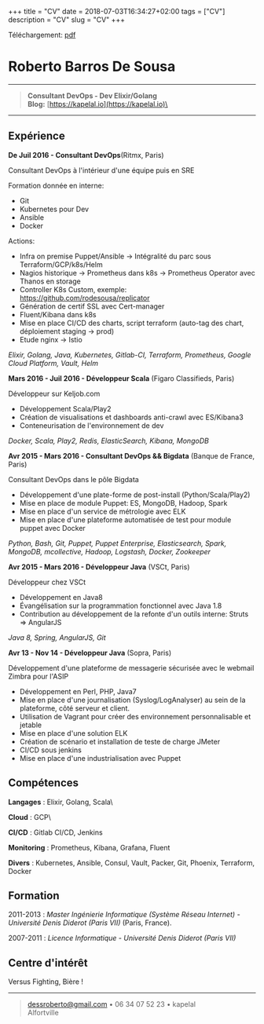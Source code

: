 +++
title = "CV"
date = 2018-07-03T16:34:27+02:00
tags = ["CV"]
description = "CV"
slug = "CV"
+++

Téléchargement: [pdf](/cv.pdf)

Roberto Barros De Sousa
=========================

----

> **Consultant DevOps - Dev Elixir/Golang**\
> **Blog:** [https://kapelal.io](https://kapelal.io)\

----

Expérience
--------------------

**De Juil 2016 - Consultant DevOps**(Ritmx, Paris)

Consultant DevOps à l'intérieur d'une équipe puis en SRE

Formation donnée en interne:

+ Git
+ Kubernetes pour Dev
+ Ansible
+ Docker

Actions:

+ Infra on premise Puppet/Ansible -> Intégralité du parc sous Terraform/GCP/k8s/Helm
+ Nagios historique -> Prometheus dans k8s -> Prometheus Operator avec Thanos en storage
+ Controller K8s Custom, exemple: https://github.com/rodesousa/replicator
+ Génération de certif SSL avec Cert-manager
+ Fluent/Kibana dans k8s
+ Mise en place CI/CD des charts, script terraform (auto-tag des chart, déploiement staging -> prod)
+ Etude nginx -> Istio

*Elixir, Golang, Java, Kubernetes, Gitlab-CI, Terraform, Prometheus, Google Cloud Platform, Vault, Helm*

**Mars 2016 - Juil 2016 - Développeur Scala** (Figaro Classifieds, Paris)

Développeur sur Keljob.com

- Développement Scala/Play2
- Création de visualisations et dashboards anti-crawl avec ES/Kibana3
- Conteneurisation de l'environnement de dev

*Docker, Scala, Play2, Redis, ElasticSearch, Kibana, MongoDB*

**Avr 2015 - Mars 2016 - Consultant DevOps && Bigdata** (Banque de France, Paris)

Consultant DevOps dans le pôle Bigdata

- Développement d'une plate-forme de post-install (Python/Scala/Play2)
- Mise en place de module Puppet: ES, MongoDB, Hadoop, Spark
- Mise en place d'un service de métrologie avec ELK
- Mise en place d'une plateforme automatisée de test pour module puppet avec Docker

*Python, Bash, Git, Puppet, Puppet Enterprise, Elasticsearch, Spark, MongoDB, mcollective, Hadoop, Logstash, Docker, Zookeeper*

**Avr 2015 - Mars 2016 - Développeur Java** (VSCt, Paris)

Développeur chez VSCt

- Développement en Java8
- Évangélisation sur la programmation fonctionnel avec Java 1.8
- Contribution au développement de la refonte d'un outils interne: Struts => AngularJS

*Java 8, Spring, AngularJS, Git*

**Avr 13 - Nov 14 - Développeur Java** (Sopra, Paris)

Développement d'une plateforme de messagerie sécurisée avec le webmail Zimbra pour l'ASIP

- Développement en Perl, PHP, Java7
- Mise en place d'une journalisation (Syslog/LogAnalyser) au sein de la plateforme, côté serveur et client.
- Utilisation de Vagrant pour créer des environnement personnalisable et jetable
- Mise en place d'une solution ELK
- Création de scénario et installation de teste de charge JMeter
- CI/CD sous jenkins
- Mise en place d'une industrialisation avec Puppet

Compétences
----------------------------------

**Langages**
:   Elixir, Golang, Scala\


**Cloud**
:   GCP\

**CI/CD**
:   Gitlab CI/CD, Jenkins

**Monitoring**
:   Prometheus, Kibana, Grafana, Fluent

**Divers**
:   Kubernetes, Ansible, Consul, Vault, Packer, Git, Phoenix, Terraform, Docker

Formation
---------

2011-2013
:   *Master Ingénierie Informatique (Système Réseau Internet) - Université Denis Diderot (Paris VII)*
    (Paris, France).

2007-2011
:   *Licence Informatique - Université Denis Diderot (Paris VII)*

Centre d'intérêt
------------------------

Versus Fighting, Bière !

----

> <dessroberto@gmail.com> • 06 34 07 52 23 • kapelal \
>  Alfortville
